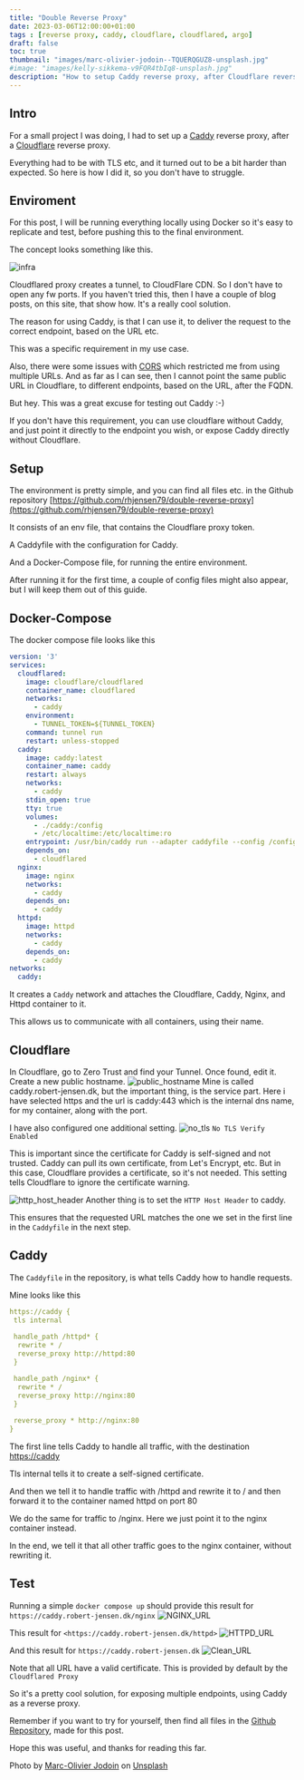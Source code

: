 ```yaml
---
title: "Double Reverse Proxy"
date: 2023-03-06T12:00:00+01:00
tags : [reverse proxy, caddy, cloudflare, cloudflared, argo]
draft: false
toc: true
thumbnail: "images/marc-olivier-jodoin--TQUERQGUZ8-unsplash.jpg"
#image: "images/kelly-sikkema-v9FQR4tbIq8-unsplash.jpg"
description: "How to setup Caddy reverse proxy, after Cloudflare reverse proxy"
---
```

## Intro

For a small project I was doing, I had to set up a [Caddy](https://caddyserver.com) reverse proxy, after a [Cloudflare](https://www.cloudflare.com) reverse proxy.

Everything had to be with TLS etc, and it turned out to be a bit harder than expected. So here is how I did it, so you don't have to struggle.

## Enviroment

For this post, I will be running everything locally using Docker so it's easy to replicate and test, before pushing this to the final environment.

The concept looks something like this.

![infra](images/infra.svg)

Cloudflared proxy creates a tunnel, to CloudFlare CDN. So I don't have to open any fw ports.
If you haven't tried this, then I have a couple of blog posts, on this site, that show how. It's a really cool solution.

The reason for using Caddy, is that I can use it, to deliver the request to the correct endpoint, based on the URL etc.

This was a specific requirement in my use case.

Also, there were some issues with [CORS](https://fetch.spec.whatwg.org/#http-cors-protocol) which restricted me from using multiple URLs.
And as far as I can see, then I cannot point the same public URL in Cloudflare, to different endpoints, based on the URL, after the FQDN.

But hey. This was a great excuse for testing out Caddy :-)

If you don't have this requirement, you can use cloudflare without Caddy, and just point it directly to the endpoint you wish, or expose Caddy directly without Cloudflare.

## Setup

The environment is pretty simple, and you can find all files etc. in the Github repository [https://github.com/rhjensen79/double-reverse-proxy](https://github.com/rhjensen79/double-reverse-proxy)

It consists of an env file, that contains the Cloudflare proxy token.

A Caddyfile with the configuration for Caddy.

And a Docker-Compose file, for running the entire environment.

After running it for the first time, a couple of config files might also appear, but I will keep them out of this guide.

## Docker-Compose

The docker compose file looks like this

```yaml
version: '3'
services:
  cloudflared:
    image: cloudflare/cloudflared
    container_name: cloudflared
    networks:
      - caddy
    environment:
      - TUNNEL_TOKEN=${TUNNEL_TOKEN}
    command: tunnel run
    restart: unless-stopped
  caddy:
    image: caddy:latest
    container_name: caddy
    restart: always
    networks:
      - caddy
    stdin_open: true
    tty: true
    volumes:
      - ./caddy:/config
      - /etc/localtime:/etc/localtime:ro
    entrypoint: /usr/bin/caddy run --adapter caddyfile --config /config/Caddyfile
    depends_on:
      - cloudflared
  nginx:
    image: nginx
    networks:
      - caddy
    depends_on:
      - caddy
  httpd:
    image: httpd
    networks:
      - caddy
    depends_on:
      - caddy
networks:
  caddy:
```

It creates a `Caddy` network and attaches the Cloudflare, Caddy, Nginx, and Httpd container to it.

This allows us to communicate with all containers, using their name.

## Cloudflare

In Cloudflare, go to Zero Trust and find your Tunnel.
Once found, edit it.
Create a new public hostname.
![public_hostname](images/public_hostname.png)
Mine is called caddy.robert-jensen.dk, but the important thing, is the service part.
Here i have selected https and the url is caddy:443 which is the internal dns name, for my container, along with the port.

I have also configured one additional setting.
![no_tls](images/no_tls.png)
`No TLS Verify Enabled`

This is important since the certificate for Caddy is self-signed and not trusted.
Caddy can pull its own certificate, from Let's Encrypt, etc. But in this case, Cloudflare provides a certificate, so it's not needed.
This setting tells Cloudflare to ignore the certificate warning.

![http_host_header](images/http_host_header.png)
Another thing is to set the `HTTP Host Header` to caddy.

This ensures that the requested URL matches the one we set in the first line in the `Caddyfile` in the next step.

## Caddy

The `Caddyfile` in the repository, is what tells Caddy how to handle requests.

Mine looks like this

```yaml
https://caddy {
 tls internal
 
 handle_path /httpd* {
  rewrite * /
  reverse_proxy http://httpd:80
 }

 handle_path /nginx* {
  rewrite * /
  reverse_proxy http://nginx:80
 }
 
 reverse_proxy * http://nginx:80
}
```

The first line tells Caddy to handle all traffic, with the destination <https://caddy>

Tls internal tells it to create a self-signed certificate.

And then we tell it to handle traffic with /httpd and rewrite it to / and then forward it to the container named httpd on port 80

We do the same for traffic to /nginx. Here we just point it to the nginx container instead.

In the end, we tell it that all other traffic goes to the nginx container, without rewriting it.

## Test

Running a simple `docker compose up` should provide this result for  `https://caddy.robert-jensen.dk/nginx`
![NGINX_URL](images/nginx_url.png)

This result for `<https://caddy.robert-jensen.dk/httpd>`
![HTTPD_URL](images/httpd_url.png)

And this result for `https://caddy.robert-jensen.dk`
![Clean_URL](images/clean_url.png)

Note that all URL have a valid certificate. This is provided by default by the `Cloudflared Proxy`

So it's a pretty cool solution, for exposing multiple endpoints, using Caddy as a reverse proxy.

Remember if you want to try for yourself, then find all files in the [Github Repository](https://github.com/rhjensen79/double-reverse-proxy), made for this post.

Hope this was useful, and thanks for reading this far.

Photo by <a href="https://unsplash.com/@marcojodoin?utm_source=unsplash&utm_medium=referral&utm_content=creditCopyText">Marc-Olivier Jodoin</a> on <a href="https://unsplash.com/photos/-TQUERQGUZ8?utm_source=unsplash&utm_medium=referral&utm_content=creditCopyText">Unsplash</a>
  